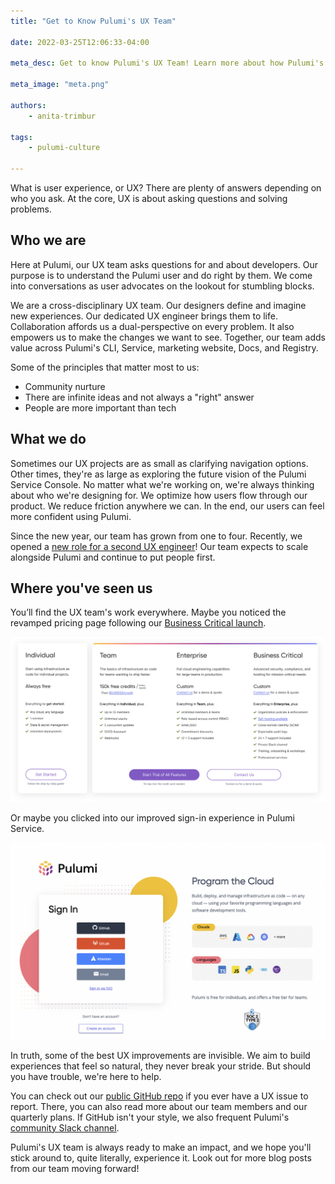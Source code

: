 ```yaml
---
title: "Get to Know Pulumi's UX Team"

date: 2022-03-25T12:06:33-04:00

meta_desc: Get to know Pulumi's UX Team! Learn more about how Pulumi's designers and engineers collaborate to deliver smooth user experiences.

meta_image: "meta.png"

authors:
    - anita-trimbur

tags:
    - pulumi-culture

---
```


What is user experience, or UX? There are plenty of answers depending on who you ask. At the core, UX is about asking questions and solving problems.

<!--more-->

## Who we are

Here at Pulumi, our UX team asks questions for and about developers. Our purpose is to understand the Pulumi user and do right by them. We come into conversations as user advocates on the lookout for stumbling blocks.

We are a cross-disciplinary UX team. Our designers define and imagine new experiences. Our dedicated UX engineer brings them to life. Collaboration affords us a dual-perspective on every problem. It also empowers us to make the changes we want to see. Together, our team adds value across Pulumi's CLI, Service, marketing website, Docs, and Registry.

Some of the principles that matter most to us:

- Community nurture
- There are infinite ideas and not always a "right" answer
- People are more important than tech

## What we do

Sometimes our UX projects are as small as clarifying navigation options. Other times, they're as large as exploring the future vision of the Pulumi Service Console. No matter what we're working on, we're always thinking about who we're designing for. We optimize how users flow through our product. We reduce friction anywhere we can. In the end, our users can feel more confident using Pulumi.

Since the new year, our team has grown from one to four. Recently, we opened a [new role for a second UX engineer](https://boards.greenhouse.io/pulumicorporation/jobs/4845321003)! Our team expects to scale alongside Pulumi and continue to put people first.

## Where you've seen us

You’ll find the UX team's work everywhere. Maybe you noticed the revamped pricing page following our [Business Critical launch](https://www.pulumi.com/blog/business-critical-launch/).

![Editions](editions.svg)

Or maybe you clicked into our improved sign-in experience in Pulumi Service.

![Sign-in](sign-in.png)

In truth, some of the best UX improvements are invisible. We aim to build experiences that feel so natural, they never break your stride. But should you have trouble, we're here to help.

You can check out our [public GitHub repo](https://github.com/pulumi/user-experience) if you ever have a UX issue to report. There, you can also read more about our team members and our quarterly plans. If GitHub isn't your style, we also frequent Pulumi's [community Slack channel](https://slack.pulumi.com/).

Pulumi's UX team is always ready to make an impact, and we hope you'll stick around to, quite literally, experience it. Look out for more blog posts from our team moving forward!
